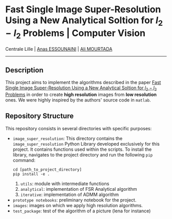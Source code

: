 # Fast Single Image Super-Resolution Using a New Analytical Soltion for $l_2-l_2$ Problems | Computer Vision

Centrale Lille | [Anas ESSOUNAINI][anas-email] | [Ali MOURTADA][ali-email]

***

## Description

This project aims to implement the algorithms described in the paper [Fast Single Image Super-Resolution Using a New Analytical Soltion for $l_2-l_2$ Problems](documents/paper_fast_super_resolution.pdf) in order to create __high resolution__ images from __low resolution__ ones. We were highly inspired by the authors' source code in `matlab`.

## Repository Structure 

This repository consists in several directories with specific purposes:

- `image_super_resolution`: This directory contains the `image_super_resolution` Python Library developed exclusively for this project. It contains functions used within the scripts. To install the library, navigates to the project directory and run the following `pip` command:
  ```Shell
  cd [path_to_project_directory]
  pip install -e .
  ```
  1. `utils`: module with intermediate functions
  2. `analytical`: implementation of FSR Analytical algorithm
  3. `iterative`: implementation of ADMM algorithm
- `prototype notebooks`: preliminary notebook for the project.
- `images`: images on which we apply high resolution algorithms.
- `test_package`: test of the algorithm of a picture (lena for instance)
















[anas-email]: mailto:essounaini97@gmail.com
[ali-email]: mailto:mourtada.ali1997@gmail.com 